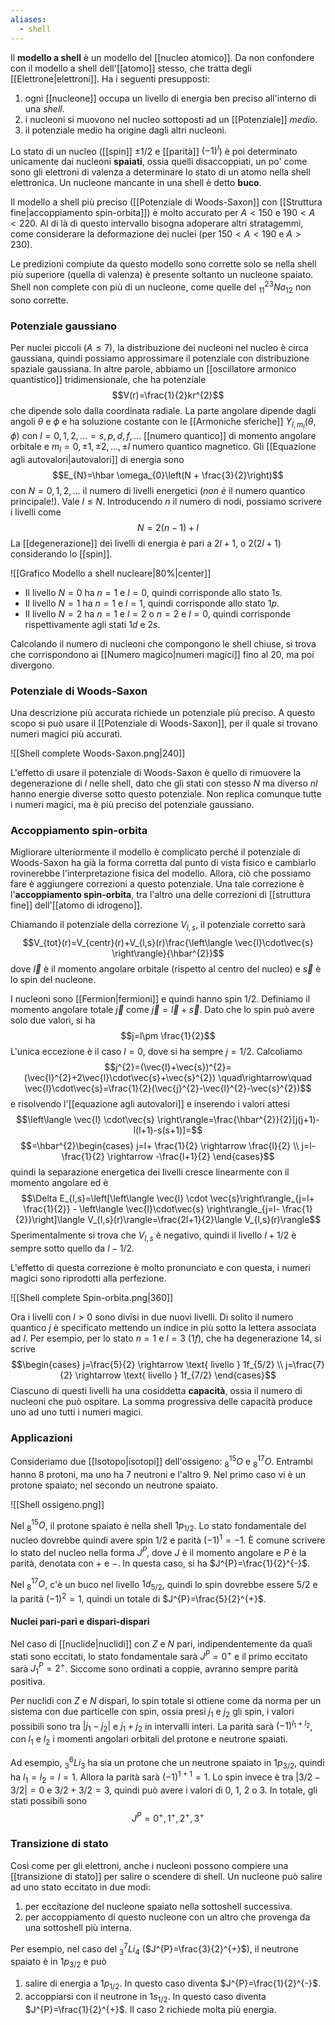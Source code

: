 ```yaml
---
aliases:
  - shell
---
```

Il **modello a shell** è un modello del [[nucleo atomico]]. Da non confondere con il modello a shell dell'[[atomo]] stesso, che tratta degli [[Elettrone|elettroni]]. Ha i seguenti presupposti:
1. ogni [[nucleone]] occupa un livello di energia ben preciso all'interno di una *shell*.
2. i nucleoni si muovono nel nucleo sottoposti ad un [[Potenziale]] *medio*.
3. il potenziale medio ha origine dagli altri nucleoni.

Lo stato di un nucleo ([[spin]] $\pm1/2$ e [[parità]] $(-1)^{l}$) è poi determinato unicamente dai nucleoni **spaiati**, ossia quelli disaccoppiati, un po' come sono gli elettroni di valenza a determinare lo stato di un atomo nella shell elettronica. Un nucleone mancante in una shell è detto **buco**.

Il modello a shell più preciso ([[Potenziale di Woods-Saxon]] con [[Struttura fine|accoppiamento spin-orbita]]) è molto accurato per $A<150$ e $190<A<220$. Al di là di questo intervallo bisogna adoperare altri stratagemmi, come considerare la deformazione dei nuclei (per $150<A<190$ e $A>230$).

Le predizioni compiute da questo modello sono corrette solo se nella shell più superiore (quella di valenza) è presente soltanto un nucleone spaiato. Shell non complete con più di un nucleone, come quelle del $^{23}_{11}Na_{12}$ non sono corrette.
### Potenziale gaussiano
Per nuclei piccoli ($A\leq7$), la distribuzione dei nucleoni nel nucleo è circa gaussiana, quindi possiamo approssimare il potenziale con distribuzione spaziale gaussiana. In altre parole, abbiamo un [[oscillatore armonico quantistico]] tridimensionale, che ha potenziale
$$V(r)=\frac{1}{2}kr^{2}$$
che dipende solo dalla coordinata radiale. La parte angolare dipende dagli angoli $\theta$ e $\phi$ e ha soluzione costante con le [[Armoniche sferiche]] $Y_{l,m_{l}}(\theta,\phi)$ con $l=0,1,2,\ldots=s,p,d,f,\ldots$ [[numero quantico]] di momento angolare orbitale e $m_{l}=0,\pm1,\pm2,\ldots,\pm l$ numero quantico magnetico. Gli [[Equazione agli autovalori|autovalori]] di energia sono
$$E_{N}=\hbar \omega_{0}\left(N + \frac{3}{2}\right)$$
con $N=0,1,2,\ldots$ il numero di livelli energetici (*non è* il numero quantico principale!). Vale $l\leq N$. Introducendo $n$ il numero di nodi, possiamo scrivere i livelli come
$$N=2(n-1)+l$$
La [[degenerazione]] dei livelli di energia è pari a $2l+1$, o $2(2l+1)$ considerando lo [[spin]].

![[Grafico Modello a shell nucleare|80%|center]]

- Il livello $N=0$ ha $n=1$ e $l=0$, quindi corrisponde allo stato $1s$.
- Il livello $N=1$ ha $n=1$ e $l=1$, quindi corrisponde allo stato $1p$.
- Il livello $N=2$ ha $n=1$ e $l=2$ o $n=2$ e $l=0$, quindi corrisponde rispettivamente agli stati $1d$ e $2s$.

Calcolando il numero di nucleoni che compongono le shell chiuse, si trova che corrispondono ai [[Numero magico|numeri magici]] fino al 20, ma poi divergono.
### Potenziale di Woods-Saxon
Una descrizione più accurata richiede un potenziale più preciso. A questo scopo si può usare il [[Potenziale di Woods-Saxon]], per il quale si trovano numeri magici più accurati.

![[Shell complete Woods-Saxon.png|240]]

L'effetto di usare il potenziale di Woods-Saxon è quello di rimuovere la degenerazione di $l$ nelle shell, dato che gli stati con stesso $N$ ma diverso $nl$ hanno energie diverse sotto questo potenziale. Non replica comunque tutte i numeri magici, ma è più preciso del potenziale gaussiano.
### Accoppiamento spin-orbita
Migliorare ulteriormente il modello è complicato perché il potenziale di Woods-Saxon ha già la forma corretta dal punto di vista fisico e cambiarlo rovinerebbe l'interpretazione fisica del modello. Allora, ciò che possiamo fare è aggiungere correzioni a questo potenziale. Una tale correzione è l'**accoppiamento spin-orbita**, tra l'altro una delle correzioni di [[struttura fine]] dell'[[atomo di idrogeno]].

Chiamando il potenziale della correzione $V_{l,s}$, il potenziale corretto sarà
$$V_{tot}(r)=V_{centr}(r)+V_{l,s}(r)\frac{\left\langle \vec{l}\cdot\vec{s} \right\rangle}{\hbar^{2}}$$
dove $\vec{l}$ è il momento angolare orbitale (rispetto al centro del nucleo) e $\vec{s}$ è lo spin del nucleone.

I nucleoni sono [[Fermion|fermioni]] e quindi hanno spin 1/2. Definiamo il momento angolare totale $\vec{j}$ come $\vec{j}=\vec{l}+\vec{s}$. Dato che lo spin può avere solo due valori, si ha
$$j=l\pm \frac{1}{2}$$
L'unica eccezione è il caso $l=0$, dove si ha sempre $j=1/2$. Calcoliamo
$$j^{2}=(\vec{l}+\vec{s})^{2}=(\vec{l}^{2}+2\vec{l}\cdot\vec{s}+\vec{s}^{2}) \quad\rightarrow\quad \vec{l}\cdot\vec{s}=\frac{1}{2}(\vec{j}^{2}-\vec{l}^{2}-\vec{s}^{2})$$
e risolvendo l'[[equazione agli autovalori]] e inserendo i valori attesi
$$\left\langle \vec{l} \cdot\vec{s} \right\rangle=\frac{\hbar^{2}}{2}[j(j+1)-l(l+1)-s(s+1)]=$$
$$=\hbar^{2}\begin{cases}
j=l+ \frac{1}{2} \rightarrow \frac{l}{2} \\
j=l- \frac{1}{2} \rightarrow -\frac{l+1}{2}
\end{cases}$$
quindi la separazione energetica dei livelli cresce linearmente con il momento angolare ed è
$$\Delta E_{l,s}=\left[\left\langle \vec{l} \cdot \vec{s}\right\rangle_{j=l+ \frac{1}{2}} - \left\langle \vec{l}\cdot\vec{s} \right\rangle_{j=l- \frac{1}{2}}\right]\langle V_{l,s}(r)\rangle=\frac{2l+1}{2}\langle V_{l,s}(r)\rangle$$
Sperimentalmente si trova che $V_{l,s}$ è negativo, quindi il livello $l+1/2$ è sempre sotto quello da $l-1/2$.

L'effetto di questa correzione è molto pronunciato e con questa, i numeri magici sono riprodotti alla perfezione.

![[Shell complete Spin-orbita.png|360]]

Ora i livelli con $l>0$ sono divisi in due nuovi livelli. Di solito il numero quantico $j$ è specificato mettendo un indice in più sotto la lettera associata ad $l$. Per esempio, per lo stato $n=1$ e $l=3$ ($1f$), che ha degenerazione 14, si scrive
$$\begin{cases}
j=\frac{5}{2} \rightarrow \text{ livello } 1f_{5/2} \\
j=\frac{7}{2} \rightarrow \text{ livello } 1f_{7/2}
\end{cases}$$
Ciascuno di questi livelli ha una cosiddetta **capacità**, ossia il numero di nucleoni che può ospitare. La somma progressiva delle capacità produce uno ad uno tutti i numeri magici.
### Applicazioni
Consideriamo due [[Isotopo|isotopi]] dell'ossigeno: $^{15}_{8}O$ e $^{17}_{8}O$. Entrambi hanno 8 protoni, ma uno ha 7 neutroni e l'altro 9. Nel primo caso vi è un protone spaiato; nel secondo un neutrone spaiato.

![[Shell ossigeno.png]]

Nel $^{15}_{8}O$, il protone spaiato è nella shell $1p_{1/2}$. Lo stato fondamentale del nucleo dovrebbe quindi avere spin 1/2 e parità $(-1)^{1}=-1$. È comune scrivere lo stato del nucleo nella forma $J^{P}$, dove $J$ è il momento angolare e $P$ è la parità, denotata con $+$ e $-$. In questa caso, si ha $J^{P}=\frac{1}{2}^{-}$.

Nel $^{17}_{8}O$, c'è un buco nel livello $1d_{5/2}$, quindi lo spin dovrebbe essere 5/2 e la parità $(-1)^{2}=1$, quindi un totale di $J^{P}=\frac{5}{2}^{+}$.
#### Nuclei pari-pari e dispari-dispari
Nel caso di [[nuclide|nuclidi]] con $Z$ e $N$ pari, indipendentemente da quali stati sono eccitati, lo stato fondamentale sarà $J^{P}=0^{+}$ e il primo eccitato sarà $J^{P}_{1}=2^{+}$. Siccome sono ordinati a coppie, avranno sempre parità positiva.

Per nuclidi con $Z$ e $N$ dispari, lo spin totale si ottiene come da norma per un sistema con due particelle con spin, ossia presi $j_{1}$ e $j_{2}$ gli spin, i valori possibili sono tra $|j_{1}-j_{2}|$ e $j_{1}+j_{2}$ in intervalli interi. La parità sarà $(-1)^{l_{1}+l_{2}}$, con $l_{1}$ e $l_{2}$ i momenti angolari orbitali del protone e neutrone spaiati.

Ad esempio, $^{6}_{3}Li_{3}$ ha sia un protone che un neutrone spaiato in $1p_{3/2}$, quindi ha $l_{1}=l_{2}=l=1$. Allora la parità sarà $(-1)^{1+1}=1$. Lo spin invece è tra $|3/2-3/2|=0$ e $3/2+3/2=3$, quindi può avere i valori di 0, 1, 2 o 3. In totale, gli stati possibili sono
$$J^{P}=0^{+},\,1^{+},\,2^{+},\,3^{+}$$
### Transizione di stato
Così come per gli elettroni, anche i nucleoni possono compiere una [[transizione di stato]] per salire o scendere di shell. Un nucleone può salire ad uno stato eccitato in due modi:
1. per eccitazione del nucleone spaiato nella sottoshell successiva.
2. per accoppiamento di questo nucleone con un altro che provenga da una sottoshell più interna.

Per esempio, nel caso del $^{7}_{3}Li_{4}$ ($J^{P}=\frac{3}{2}^{+}$), il neutrone spaiato è in $1p_{3/2}$ e può
1. salire di energia a $1p_{1/2}$. In questo caso diventa $J^{P}=\frac{1}{2}^{-}$.
2. accoppiarsi con il neutrone in $1s_{1/2}$. In questo caso diventa $J^{P}=\frac{1}{2}^{+}$.
Il caso 2 richiede molta più energia.